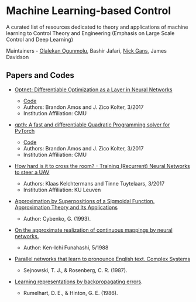 # Machine Learning-based Control

A curated list of resources dedicated to theory and applications of machine learning to Control Theory and Engineering (Emphasis on Large Scale Control and Deep Learning)

Maintainers - [Olalekan Ogunmolu](https://ecs.utdallas.edu/~olalekan.ogunmolu), Bashir Jafari, [Nick Gans](https://ecs.utdallas.edu/~ngans), James Davidson

<!-- ## Sharing
+ [Share on Twitter](http://twitter.com/home?status=http://github.com/lakehanne%0AMachine-learning based Control)
+ [Share on Facebook](http://www.facebook.com/sharer/sharer.php?u=http://github.com/lakehanne%0AMachine-learning based Control)
+ [Share on Google Plus](http://plus.google.com/share?url=http://github.com/lakehanne%0AMachine-learning based Control)
+ [Share on LinkedIn](http://www.linkedin.com/shareArticle?mini=true&url=http://github.com/lakehanne%0AMachine-learning based Control=&source=) -->

<!-- #Table of Contents
- [Codes](#codes)
- [Papers](#papers) -->

## Papers and Codes

* [Optnet: Differentiable Optimization as a Layer in Neural Networks](https://arxiv.org/abs/1703.00443)
	* [Code](https://github.com/locuslab/optnet)
	* Authors:  Brandon Amos and J. Zico Kolter, 3/2017
	* Institution Affiliation: CMU 

* [qpth: A fast and differentiable Quadratic Programming solver for PyTorch](https://github.com/locuslab/qpth)
	* [Code](https://github.com/locuslab/qpth)
	* Authors:  Brandon Amos and J. Zico Kolter, 3/2017
	* Institution Affiliation: CMU

* [How hard is it to cross the room? - Training (Recurrent) Neural Networks to steer a UAV](https://arxiv.org/pdf/1702.07600.pdf)
	* Authors: Klaas Kelchtermans and Tinne Tuytelaars, 3/2017
	* Institution Affiliation: KU Leuven

* [Approximation by Superpositions of a Sigmoidal Function. Approximation Theory and Its Applications](http://deeplearning.cs.cmu.edu/pdfs/Cybenko.pdf)
	* Author: Cybenko, G. (1993). 

* [On the approximate realization of continuous mappings by neural networks.](http://www.sciencedirect.com/science/article/pii/0893608089900038)
	* Author: Ken-Ichi Funahashi, 5/1988

* [Parallel networks that learn to pronounce English text. Complex Systems](http://cs.union.edu/~rieffelj/classes/2011-12/csc320/readings/Sejnowski-speech-1987.pdf)
	* Sejnowski, T. J., & Rosenberg, C. R. (1987). 

* [Learning representations by backpropagating errors](http://www.iro.umontreal.ca/~vincentp/ift3395/lectures/backprop_old.pdf). 
	* Rumelhart, D. E., & Hinton, G. E. (1986). 